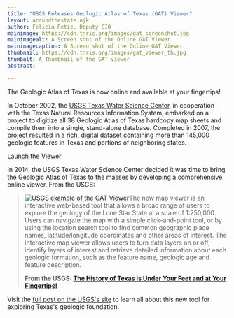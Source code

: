```yaml
---
title: "USGS Releases Geologic Atlas of Texas (GAT) Viewer"
layout: aroundthestate.njk
author: Felicia Retiz, Deputy GIO
mainimage: https://cdn.tnris.org/images/gat_screenshot.jpg
mainimagealt: A Screen shot of the Online GAT Viewer
mainimagecaption: A Screen shot of the Online GAT Viewer
thumbnail: https://cdn.tnris.org/images/gat_viewer_th.jpg
thumbalt: A Thumbnail of the GAT viewer
abstract:

---
```


The Geologic Atlas of Texas is now online and available at your fingertips!

In October 2002, the [USGS Texas Water Science Center](http://tx.usgs.gov/), in cooperation with the Texas Natural Resources Information System, embarked on a project to digitize all 38 Geologic Atlas of Texas hardcopy map sheets and compile them into a single, stand-alone database. Completed in 2007, the project resulted in a rich, digital dataset containing more than 145,000 geologic features in Texas and portions of neighboring states.

<a class="btn btn-lg btn-success center-block" style="width: 250px;" href="http://txpub.usgs.gov/dss/texasgeology/"><i class="glyphicon glyphicon-new-window"></i> Launch the Viewer</a>

In 2014, the USGS Texas Water Science Center decided it was time to bring the Geologic Atlas of Texas to the masses by developing a comprehensive online viewer. From the USGS:

<blockquote>
  <p>
    <a href="https://www.usgs.gov/news/history-texas-under-your-feet-and-your-fingertips/">
    <img class="pull-right" src="https://cdn.tnris.org/images/gat_usgs_example.jpg" alt="USGS example of the GAT Viewer"></a>The new map viewer is an interactive web-based tool that allows a broad range of users to explore the geology of the Lone Star State at a scale of 1:250,000. Users can navigate the map with a simple click-and-point tool, or by using the location search tool to find common geographic place names, latitude/longitude coordinates and other areas of interest. The interactive map viewer allows users to turn data layers on or off, identify layers of interest and retrieve detailed information about each geologic formation, such as the feature name, geologic age and feature description.
  </p>
  <p>
    <strong>From the USGS: <a href="https://www.usgs.gov/news/history-texas-under-your-feet-and-your-fingertips/">The History of Texas is Under Your Feet and at Your Fingertips!</a></strong>
  </p>
</blockquote>

Visit the [full post on the USGS's site](https://www.usgs.gov/news/history-texas-under-your-feet-and-your-fingertips) to learn all about this new tool for exploring Texas's geologic foundation.
